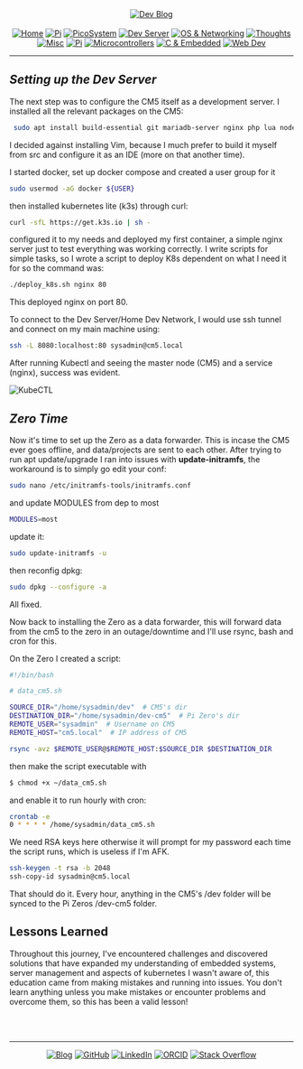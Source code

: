 <!-- Header -->
<link rel="stylesheet" href="../../assets/css/style.css"/>
<div align="center">    
  <a href="../"><img alt="Dev Blog" src="https://img.shields.io/badge/-Developer%20Blog-FE7A16?&logo=git&logoColor=white"></a><br><br></div> 

  <div align="center">
    <a href="../"><img alt="Home" src="https://img.shields.io/badge/-Home-151515?&logo=Arduino&logoColor=C51A4A"></a> 
    <a href="/blog/cm5"><img alt="Pi" src="https://img.shields.io/badge/-CM5-151515?&logo=raspberrypi&logoColor=C51A4A"></a> 
    <a href="/blog/picosystem"><img alt="PicoSystem" src="https://img.shields.io/badge/-PicoSystem-151515?&logo=raspberrypi&logoColor=C51A4A"></a> 
    <a href="/blog/devserver"><img alt="Dev Server" src="https://img.shields.io/badge/-Dev%20Server-151515?&logo=Ubuntu&logoColor=C51A4A"></a> 
    <a href="/blog/osnetworking"><img alt="OS & Networking" src="https://img.shields.io/badge/-OS%20&%20Networking-151515?&logo=freebsd&logoColor=C51A4A"></a> 
    <a href="/blog/thoughts"><img alt="Thoughts" src="https://img.shields.io/badge/-Thoughts-151515?&logo=linux&logoColor=C51A4A"></a> 
    <a href="/blog/misc"><img alt="Misc" src="https://img.shields.io/badge/-Misc-151515?&logo=Ubuntu&logoColor=C51A4A"></a> 
    <a href="/blog/raspberrypi"><img alt="Pi" src="https://img.shields.io/badge/-Raspberry%20Pi-151515?&logo=Raspberry-Pi&logoColor=C51A4A"></a>
    <a href="/blog/microcontrollers"><img alt="Microcontrollers" src="https://img.shields.io/badge/-Microcontrollers-151515?&logo=Arduino&logoColor=FE7A16"></a>
    <a href="/blog/embeddedc"><img alt="C & Embedded" src="https://img.shields.io/badge/-C%20&%20Embedded-151515?&logo=C&logoColor=8a3f8f"></a>
    <a href="/blog/webdev"><img alt="Web Dev" src="https://img.shields.io/badge/-Web%20Development-151515?&logo=html5&logoColor=DD4814"></a>
  </div>
<hr>
<div id="blog-post">
<!-- Main --> 




## *Setting up the Dev Server*

The next step was to configure the CM5 itself as a development server. I installed all the relevant packages on the CM5:
```sh
 sudo apt install build-essential git mariadb-server nginx php lua nodejs docker.io
```
I decided against installing Vim, because I much prefer to build it myself from src and configure it as an IDE (more on that another time).

I started docker, set up docker compose and created a user group for it
```sh
sudo usermod -aG docker ${USER} 
```

 then installed kubernetes lite (k3s) through curl: 

```sh
curl -sfL https://get.k3s.io | sh - 
```

configured it to my needs and deployed my first container, a simple nginx server just to test everything was working correctly. I write scripts for simple tasks, so I wrote a script to deploy K8s dependent on what I need it for so the command was:

```sh
./deploy_k8s.sh nginx 80
```

This deployed nginx on port 80.

To connect to the Dev Server/Home Dev Network, I would use ssh tunnel and connect on my main machine using:

```sh
ssh -L 8080:localhost:80 sysadmin@cm5.local
```

After running Kubectl and seeing the master node (CM5) and a service (nginx), success was evident.

![KubeCTL](/img/kubectl-running.jpeg)

## *Zero Time*

Now it's time to set up the Zero as a data forwarder. This is incase the CM5 ever goes offline, and data/projects are sent to each other. After trying to run apt update/upgrade I ran into issues with **update-initramfs**, the workaround is to simply go edit your conf:

```sh
sudo nano /etc/initramfs-tools/initramfs.conf
```

and update MODULES from dep to most

```sh
MODULES=most
```

update it:

```sh
sudo update-initramfs -u

```

then reconfig dpkg:
```sh
sudo dpkg --configure -a

```

All fixed.

Now back to installing the Zero as a data forwarder, this will forward data from the cm5 to the zero in an outage/downtime and I'll use rsync, bash and cron for this. 

On the Zero I created a script:

```sh
#!/bin/bash

# data_cm5.sh

SOURCE_DIR="/home/sysadmin/dev"  # CM5's dir
DESTINATION_DIR="/home/sysadmin/dev-cm5"  # Pi Zero's dir
REMOTE_USER="sysadmin"  # Username on CM5
REMOTE_HOST="cm5.local"  # IP address of CM5

rsync -avz $REMOTE_USER@$REMOTE_HOST:$SOURCE_DIR $DESTINATION_DIR
```

then make the script executable with
```sh
$ chmod +x ~/data_cm5.sh
```

and enable it to run hourly with cron:

```sh
crontab -e
0 * * * * /home/sysadmin/data_cm5.sh
```

We need RSA keys here otherwise it will prompt for my password each time the script runs, which is useless if I'm AFK.

```sh
ssh-keygen -t rsa -b 2048
ssh-copy-id sysadmin@cm5.local
```

That should do it. Every hour, anything in the CM5's /dev folder will be synced to the Pi Zeros /dev-cm5 folder.

## Lessons Learned

Throughout this journey, I've encountered challenges and discovered solutions that have expanded my understanding of embedded systems, server management and aspects of kubernetes I wasn't aware of, this education came from making mistakes and running into issues. You don't learn anything unless you make mistakes or encounter problems and overcome them, so this has been a valid lesson!



<br>
<!-- Footer -->
</div>

<br>
<div align="center"><hr>
  <a href="../"><img alt="Blog" src="https://img.shields.io/badge/-Developer%20Blog-DD4814?style=flat-square&logo=github&logoColor=black"></a> 
  <a href="https://github.com/dntstck"><img alt="GitHub" src="https://img.shields.io/badge/-@dntstck-181717?style=flat-square&logo=GitHub&logoColor=white"></a> 
  <a href="https://www.linkedin.com/in/drudelarosa"><img alt="LinkedIn" src="https://img.shields.io/badge/-LinkedIn-0077B5?style=flat-square&logo=Linkedin&logoColor=white"></a> 
  <a href="https://orcid.org/0009-0003-6755-7655"><img alt="ORCID" src="https://img.shields.io/badge/-ORCID-A6CE39?style=flat-square&logo=ORCID&logoColor=white"></a> 
  <a href="https://stackoverflow.com/users/28874348/dru-delarosa"><img alt="Stack Overflow" src="https://img.shields.io/badge/-Stack%20Overflow-FE7A16?style=flat-square&logo=Stack-Overflow&logoColor=white"></a>
</div>
